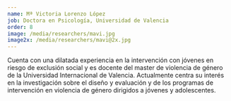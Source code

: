 ```yaml
---
name: Mª Victoria Lorenzo López
job: Doctora en Psicología, Universidad de Valencia
order: 8
image: /media/researchers/mavi.jpg
image2x: /media/researchers/mavi@2x.jpg
---
```


Cuenta con una dilatada experiencia en la intervención con jóvenes en riesgo de exclusión social y es docente del master de violencia de género de la Universidad Internacional de Valencia. Actualmente centra su interés en la investigación sobre el diseño y evaluación y de los programas de intervención en violencia de género dirigidos a jóvenes y adolescentes.
